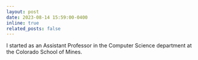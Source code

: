 ```yaml
---
layout: post
date: 2023-08-14 15:59:00-0400
inline: true
related_posts: false
---
```


I started as an Assistant Professor in the Computer Science department at the Colorado School of Mines.
